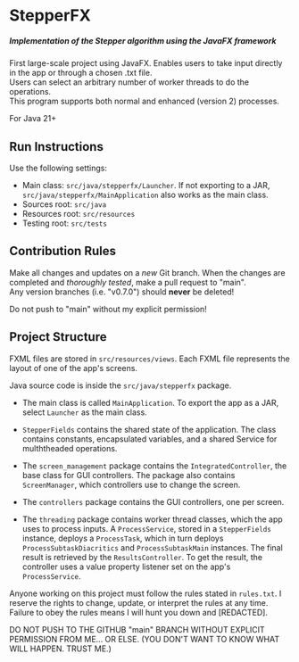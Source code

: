 # StepperFX
##### Implementation of the Stepper algorithm using the JavaFX framework  

First large-scale project using JavaFX. 
Enables users to take input directly in the app or through a chosen .txt file.  
Users can select an arbitrary number of worker threads to do the operations.  
This program supports both normal and enhanced (version 2) processes.  

For Java 21+



## Run Instructions
Use the following settings:
- Main class: `src/java/stepperfx/Launcher`. If not exporting to a JAR, `src/java/stepperfx/MainApplication` also works as the main class.
- Sources root: `src/java`
- Resources root: `src/resources`
- Testing root: `src/tests`



## Contribution Rules
Make all changes and updates on a *new* Git branch. When the changes are completed and *thoroughly tested*, make a pull request to "main".  
Any version branches (i.e. "v0.7.0") should **never** be deleted!

Do not push to "main" without my explicit permission!



## Project Structure
FXML files are stored in `src/resources/views`.
Each FXML file represents the layout of one of the app's screens.  

Java source code is inside the `src/java/stepperfx` package.
- The main class is called `MainApplication`. To export the app as a JAR, select `Launcher` as the main class.
- `StepperFields` contains the shared state of the application. The class contains constants, encapsulated variables, and a shared Service for mulththeaded operations.


- The `screen_management` package contains the `IntegratedController`, the base class for GUI controllers.
The package also contains `ScreenManager`, which controllers use to change the screen.  
- The `controllers` package contains the GUI controllers, one per screen.  
- The `threading` package contains worker thread classes, which the app uses to process inputs.
A `ProcessService`, stored in a `StepperFields` instance, deploys a `ProcessTask`, which in turn
deploys `ProcessSubtaskDiacritics` and `ProcessSubtaskMain` instances. The final result is retrieved
by the `ResultsController`. To get the result, the controller uses a value property listener set on the app's `ProcessService`.

Anyone working on this project must follow the rules stated in `rules.txt`. I reserve the rights to change, update, or interpret the rules at any time.
Failure to obey the rules means I will hunt you down and [REDACTED].  

DO NOT PUSH TO THE GITHUB "main" BRANCH WITHOUT EXPLICIT PERMISSION FROM ME... OR ELSE. (YOU DON'T WANT TO KNOW WHAT WILL HAPPEN. TRUST ME.)
